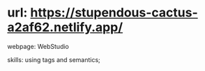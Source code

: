 # url: https://stupendous-cactus-a2af62.netlify.app/

webpage: WebStudio

skills: using tags and semantics;
